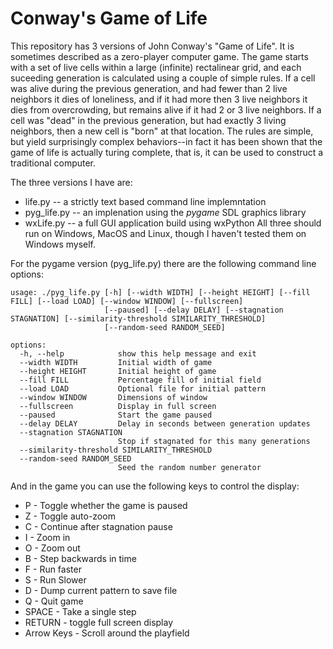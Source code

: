 # Conway's Game of Life

This repository has 3 versions of John Conway's "Game of Life".  It is
sometimes described as a zero-player computer game.  The game starts with
a set of live cells within a large (infinite) rectalinear grid, and each
suceeding generation is calculated using a couple of simple rules.  If a
cell was alive during the previous generation, and had fewer than 2 live
neighbors it dies of loneliness, and if it had more then 3 live neighbors
it dies from overcrowding, but remains alive if it had 2 or 3 live
neighbors.  If a cell was "dead" in the previous generation, but had exactly
3 living neighbors, then a new cell is "born" at that location.  The rules
are simple, but yield surprisingly complex behaviors--in fact it has been
shown that the game of life is actually turing complete, that is, it can
be used to construct a traditional computer.

The three versions I have are:
* life.py     -- a strictly text based command line implemntation
* pyg_life.py -- an implenation using the _pygame_ SDL graphics library
* wxLife.py   -- a full GUI application build using wxPython
All three should run on Windows, MacOS and Linux, though I haven't tested 
them on Windows myself.

For the pygame version (pyg_life.py) there are the following command line options:
```
usage: ./pyg_life.py [-h] [--width WIDTH] [--height HEIGHT] [--fill FILL] [--load LOAD] [--window WINDOW] [--fullscreen]
                     [--paused] [--delay DELAY] [--stagnation STAGNATION] [--similarity-threshold SIMILARITY_THRESHOLD]
                     [--random-seed RANDOM_SEED]

options:
  -h, --help            show this help message and exit
  --width WIDTH         Initial width of game
  --height HEIGHT       Initial height of game
  --fill FILL           Percentage fill of initial field
  --load LOAD           Optional file for initial pattern
  --window WINDOW       Dimensions of window
  --fullscreen          Display in full screen
  --paused              Start the game paused
  --delay DELAY         Delay in seconds between generation updates
  --stagnation STAGNATION
                        Stop if stagnated for this many generations
  --similarity-threshold SIMILARITY_THRESHOLD
  --random-seed RANDOM_SEED
                        Seed the random number generator
```

And in the game you can use the following keys to control the display:

* P - Toggle whether the game is paused
* Z - Toggle auto-zoom
* C - Continue after stagnation pause
* I - Zoom in
* O - Zoom out
* B - Step backwards in time
* F - Run faster
* S - Run Slower
* D - Dump current pattern to save file
* Q - Quit game
* SPACE - Take a single step
* RETURN - toggle full screen display
* Arrow Keys - Scroll around the playfield

